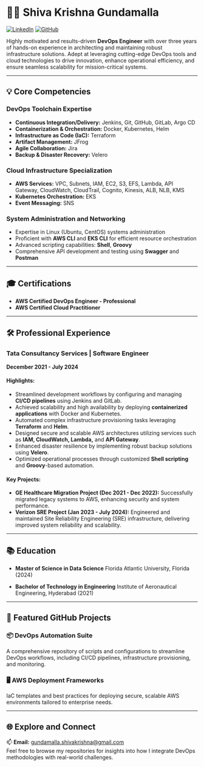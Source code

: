 # 👨‍💻 Shiva Krishna Gundamalla

[![LinkedIn](https://img.shields.io/badge/LinkedIn-blue?logo=linkedin)](https://linkedin.com/in/shivakrishna30) [![GitHub](https://img.shields.io/badge/GitHub-black?logo=github)](https://github.com/gsiva3020)

Highly motivated and results-driven **DevOps Engineer** with over three years of hands-on experience in architecting and maintaining robust infrastructure solutions. Adept at leveraging cutting-edge DevOps tools and cloud technologies to drive innovation, enhance operational efficiency, and ensure seamless scalability for mission-critical systems.

---

## 💡 Core Competencies

### DevOps Toolchain Expertise
- **Continuous Integration/Delivery:** Jenkins, Git, GitHub, GitLab, Argo CD
- **Containerization & Orchestration:** Docker, Kubernetes, Helm
- **Infrastructure as Code (IaC):** Terraform
- **Artifact Management:** JFrog
- **Agile Collaboration:** Jira
- **Backup & Disaster Recovery:** Velero

### Cloud Infrastructure Specialization
- **AWS Services:** VPC, Subnets, IAM, EC2, S3, EFS, Lambda, API Gateway, CloudWatch, CloudTrail, Cognito, Kinesis, ALB, NLB, KMS
- **Kubernetes Orchestration:** EKS
- **Event Messaging:** SNS

### System Administration and Networking
- Expertise in Linux (Ubuntu, CentOS) systems administration
- Proficient with **AWS CLI** and **EKS CLI** for efficient resource orchestration
- Advanced scripting capabilities: **Shell**, **Groovy**
- Comprehensive API development and testing using **Swagger** and **Postman**

---

## 🎓 Certifications

- **AWS Certified DevOps Engineer - Professional**
- **AWS Certified Cloud Practitioner**

---

## 🛠️ Professional Experience

### Tata Consultancy Services | Software Engineer
**December 2021 - July 2024**

#### Highlights:
- Streamlined development workflows by configuring and managing **CI/CD pipelines** using Jenkins and GitLab.
- Achieved scalability and high availability by deploying **containerized applications** with Docker and Kubernetes.
- Automated complex infrastructure provisioning tasks leveraging **Terraform** and **Helm**.
- Designed secure and scalable AWS architectures utilizing services such as **IAM, CloudWatch, Lambda,** and **API Gateway**.
- Enhanced disaster resilience by implementing robust backup solutions using **Velero**.
- Optimized operational processes through customized **Shell scripting** and **Groovy**-based automation.

#### Key Projects:
- **GE Healthcare Migration Project (Dec 2021 - Dec 2022):** Successfully migrated legacy systems to AWS, enhancing security and system performance.
- **Verizon SRE Project (Jan 2023 - July 2024):** Engineered and maintained Site Reliability Engineering (SRE) infrastructure, delivering improved system reliability and scalability.

---

## 📚 Education

- **Master of Science in Data Science**
  Florida Atlantic University, Florida (2024)

- **Bachelor of Technology in Engineering**
  Institute of Aeronautical Engineering, Hyderabad (2021)

---

## 🔭 Featured GitHub Projects

### 📦 DevOps Automation Suite
A comprehensive repository of scripts and configurations to streamline DevOps workflows, including CI/CD pipelines, infrastructure provisioning, and monitoring.

### 🖥️ AWS Deployment Frameworks
IaC templates and best practices for deploying secure, scalable AWS environments tailored to enterprise needs.

---

## 🌐 Explore and Connect
📫 **Email:** gundamalla.shivakrishna@gmail.com  
Feel free to browse my repositories for insights into how I integrate DevOps methodologies with real-world challenges.

